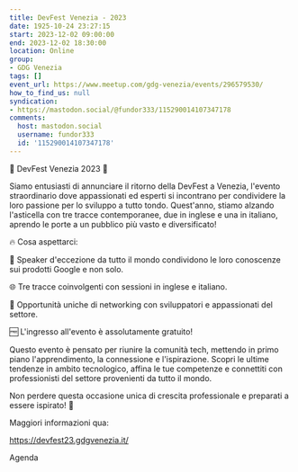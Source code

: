 ```yaml
---
title: DevFest Venezia - 2023
date: 1925-10-24 23:27:15
start: 2023-12-02 09:00:00
end: 2023-12-02 18:30:00
location: Online
group:
- GDG Venezia
tags: []
event_url: https://www.meetup.com/gdg-venezia/events/296579530/
how_to_find_us: null
syndication:
- https://mastodon.social/@fundor333/115290014107347178
comments:
  host: mastodon.social
  username: fundor333
  id: '115290014107347178'
---
```


🌟 DevFest Venezia 2023 🌟

Siamo entusiasti di annunciare il ritorno della DevFest a Venezia, l'evento straordinario dove appassionati ed esperti si incontrano per condividere la loro passione per lo sviluppo a tutto tondo.
Quest'anno, stiamo alzando l'asticella con tre tracce contemporanee, due in inglese e una in italiano, aprendo le porte a un pubblico più vasto e diversificato!

🔥 Cosa aspettarci:

🎤 Speaker d'eccezione da tutto il mondo condividono le loro conoscenze sui prodotti Google e non solo.

🌐 Tre tracce coinvolgenti con sessioni in inglese e italiano.

🤝 Opportunità uniche di networking con sviluppatori e appassionati del settore.

🆓 L'ingresso all'evento è assolutamente gratuito!

Questo evento è pensato per riunire la comunità tech, mettendo in primo piano l'apprendimento, la connessione e l'ispirazione. Scopri le ultime tendenze in ambito tecnologico, affina le tue competenze e connettiti con professionisti del settore provenienti da tutto il mondo.

Non perdere questa occasione unica di crescita professionale e preparati a essere ispirato! 🚀

Maggiori informazioni qua:

https://devfest23.gdgvenezia.it/

Agenda

